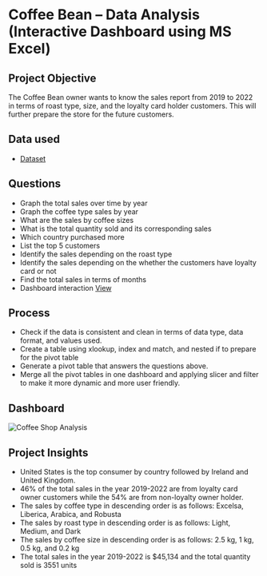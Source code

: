 # Coffee Bean – Data Analysis (Interactive Dashboard using MS Excel)

## Project Objective
The Coffee Bean owner wants to know the sales report from 2019 to 2022 in terms of roast type, size, and the loyalty card holder customers. This will further prepare the store for the future customers.

## Data used
- <a href = "https://github.com/captaindarkcoder/Coffee_Sales_Analysis_Dash_Board/blob/main/coffeeOrdersDataRaw.xlsx">Dataset</a>

## Questions
-	Graph the total sales over time by year
-	Graph the coffee type sales by year
-	What are the sales by coffee sizes
-	What is the total quantity sold and its corresponding sales
-	Which country purchased more
-	List the top 5 customers
-	Identify the sales depending on the roast type
-	Identify the sales depending on the whether the customers have loyalty card or not
-	Find the total sales in terms of months
-	Dashboard interaction <a href = "https://github.com/captaindarkcoder/Coffee_Sales_Analysis_Dash_Board/blob/main/Coffee%20Shop%20Analysis.png">View</a>

## Process
-	Check if the data is consistent and clean in terms of data type, data format, and values used.
-	Create a table using xlookup, index and match, and nested if to prepare for the pivot table
-	Generate a pivot table that answers the questions above.
-	Merge all the pivot tables in one dashboard and applying slicer and filter to make it more dynamic and more user friendly.

## Dashboard
![Coffee Shop Analysis](https://github.com/user-attachments/assets/8f6fba13-9d1c-4284-9d9a-361bc6cbb5c1)

## Project Insights
-	United States is the top consumer by country followed by Ireland and United Kingdom.
-	46% of the total sales in the year 2019-2022 are from loyalty card owner customers while the 54% are from non-loyalty owner holder.
-	The sales by coffee type in descending order is as follows: Excelsa, Liberica, Arabica, and Robusta
-	The sales by roast type in descending order is as follows: Light, Medium, and Dark
-	The sales by coffee size in descending order is as follows: 2.5 kg, 1 kg, 0.5 kg, and 0.2 kg
-	The total sales in the year 2019-2022 is $45,134 and the total quantity sold is 3551 units



